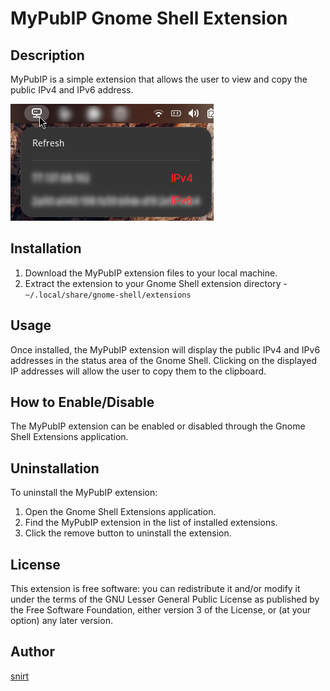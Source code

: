 # MyPubIP Gnome Shell Extension

## Description

MyPubIP is a simple extension that allows the user to view and copy the public IPv4 and IPv6 address.

![Screenshot](/screenshots/MyPubIP_screenshot.png)

## Installation

1. Download the MyPubIP extension files to your local machine.
2. Extract the extension to your Gnome Shell extension directory - `~/.local/share/gnome-shell/extensions`

## Usage

Once installed, the MyPubIP extension will display the public IPv4 and IPv6 addresses in the status area of the Gnome Shell. Clicking on the displayed IP addresses will allow the user to copy them to the clipboard.

## How to Enable/Disable

The MyPubIP extension can be enabled or disabled through the Gnome Shell Extensions application.

## Uninstallation

To uninstall the MyPubIP extension:

1. Open the Gnome Shell Extensions application.
2. Find the MyPubIP extension in the list of installed extensions.
3. Click the remove button to uninstall the extension.

## License

This extension is free software: you can redistribute it and/or modify it under the terms of the GNU Lesser General Public License as published by the Free Software Foundation, either version 3 of the License, or (at your option) any later version.

## Author

[snirt](https://github.com/snirt)